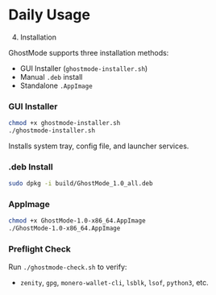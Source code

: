 # Daily Usage

4. Installation

GhostMode supports three installation methods:
- GUI Installer (`ghostmode-installer.sh`)
- Manual `.deb` install
- Standalone `.AppImage`

### GUI Installer
```bash
chmod +x ghostmode-installer.sh
./ghostmode-installer.sh
```

Installs system tray, config file, and launcher services.

### .deb Install
```bash
sudo dpkg -i build/GhostMode_1.0_all.deb
```

### AppImage
```bash
chmod +x GhostMode-1.0-x86_64.AppImage
./GhostMode-1.0-x86_64.AppImage
```

### Preflight Check
Run `./ghostmode-check.sh` to verify:
- `zenity`, `gpg`, `monero-wallet-cli`, `lsblk`, `lsof`, `python3`, etc.